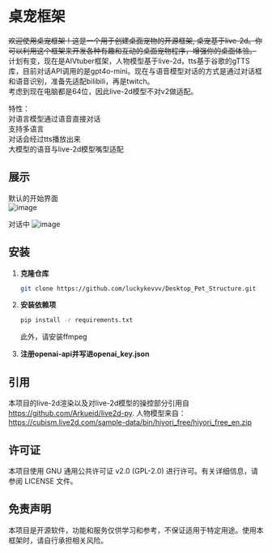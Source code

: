 # 桌宠框架

~~欢迎使用桌宠框架！这是一个用于创建桌面宠物的开源框架, 桌宠基于live-2d。你可以利用这个框架来开发各种有趣和互动的桌面宠物程序，增强你的桌面体验。~~
   计划有变，现在是AIVtuber框架，人物模型基于live-2d，tts基于谷歌的gTTS库，目前对话API调用的是gpt4o-mini。现在与语音模型对话的方式是通过对话框和语音识别，准备先适配bilibili，再是twitch。  
   考虑到现在电脑都是64位，因此live-2d模型不对v2做适配。  

   特性：  
   对语言模型通过语音直接对话  
   支持多语言  
   对话会经过tts播放出来  
   大模型的语音与live-2d模型嘴型适配  

## 展示
默认的开始界面  
![image](https://github.com/user-attachments/assets/b767b169-9b6e-41d5-be05-f1093d1f974c)

对话中
![image](https://github.com/user-attachments/assets/e2162c3e-54bc-4100-8f9d-f6d8bedcefa3)



## 安装

1. **克隆仓库**

   ```bash
   git clone https://github.com/luckykevvv/Desktop_Pet_Structure.git

2. **安装依赖项**
      ```bash
      pip install -r requirements.txt
      ```
      此外，请安装ffmpeg  
3. **注册openai-api并写进openai_key.json**

## 引用
本项目的live-2d渲染以及对live-2d模型的操控部分引用自 https://github.com/Arkueid/live2d-py. 
人物模型来自：https://cubism.live2d.com/sample-data/bin/hiyori_free/hiyori_free_en.zip
## 许可证

本项目使用 GNU 通用公共许可证 v2.0 (GPL-2.0) 进行许可。有关详细信息，请参阅 LICENSE 文件。

## 免责声明

本项目是开源软件，功能和服务仅供学习和参考，不保证适用于特定用途。使用本框架时，请自行承担相关风险。
